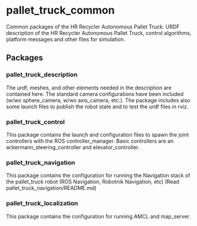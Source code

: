 # pallet_truck_common

Common packages of the HR Recycler Autonomous Pallet Truck: URDF description of the HR Recycler Autonomous Pallet Truck, control algorithms, platform messages and other files for simulation.


## Packages

### pallet_truck_description

The urdf, meshes, and other elements needed in the description are contained here. The standard camera configurations have been included (w/wo sphere_camera, w/wo axis_camera, etc.). The package includes also some launch files to publish the robot state and to test the urdf files in rviz.

### pallet_truck_control

This package contains the launch and configuration files to spawn the joint controllers with the ROS controller_manager. Basic controllers are an ackermann_steering_controller and elevator_controller.

### pallet_truck_navigation

This package contains the configuration for running the Navigation stack of the pallet_truck robot (ROS Navigation, Robotnik Navigation, etc) (Read pallet_truck_navigation/README.md)

### pallet_truck_localization

This package contains the configuration for running AMCL and map_server.
